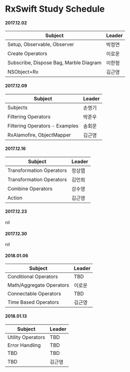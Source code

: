 # RxSwift Study Schedule

#### <i class="icon-calendar"></i> 2017.12.02
| Subject                        | Leader              |
| ---------------------------- | ------------------
| Setup, Observable, Observer            | 박정연 |
| Create Operators            | 이로운 |
| Subscribe, Dispose Bag, Marble Diagram | 이한형 |
| NSObject+Rx | 김근영 |

#### <i class="icon-calendar"></i> 2017.12.09
| Subject                        | Leader              |
| ---------------------------- | ------------------
| Subjects                        | 손명기 |
| Filtering Operators            | 박준우 |
| Filtering Operators - Examples | 송회문 |
| RxAlamofire, ObjectMapper | 김근영 |


#### <i class="icon-calendar"></i> 2017.12.16
| Subject                        | Leader              |
| ---------------------------- | ------------------
| Transformation Operators     | 정상엽 |
| Transformation Operators       | 김민희 |
| Combine Operators | 강수영 |
| Action | 김근영 |

#### <i class="icon-calendar"></i> 2017.12.23
nil

#### <i class="icon-calendar"></i> 2017.12.30
nil

#### <i class="icon-calendar"></i> 2018.01.06
| Subject                        | Leader              |
| ---------------------------- | ------------------
| Conditional Operators     | TBD |
| Math/Aggregate Operators       | 이로운 |
| Connectable Operators | TBD |
| Time Based Operators | 김근영 |

#### <i class="icon-calendar"></i> 2018.01.13
| Subject                        | Leader              |
| ---------------------------- | ------------------
| Utility Operators | TBD |
| Error Handling | TBD |
| TBD | TBD |
| TBD | 김근영 |
